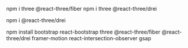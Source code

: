 npm i three @react-three/fiber
npm i three @react-three/drei


npm i @react-three/drei

 npm install bootstrap react-bootstrap three @react-three/fiber @react-three/drei framer-motion react-intersection-observer gsap